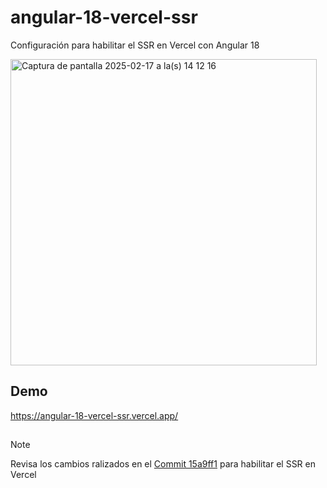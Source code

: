 # angular-18-vercel-ssr

Configuración para habilitar el SSR en Vercel con Angular 18

<img width="490" alt="Captura de pantalla 2025-02-17 a la(s) 14 12 16" src="https://github.com/user-attachments/assets/8fb01f9c-7089-4728-a0b8-e47b43968f13" />

## Demo

https://angular-18-vercel-ssr.vercel.app/

##
>[!NOTE]
>Revisa los cambios ralizados en el [Commit 15a9ff1](https://github.com/diegoinost02/angular-18-vercel-ssr/commit/15a9ff1ea275cdbf08a666b50b8c222db8708029) para habilitar el SSR en Vercel
